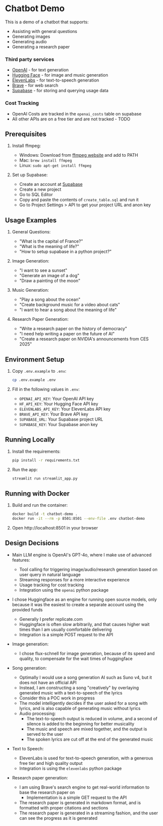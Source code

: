 # Chatbot Demo

This is a demo of a chatbot that supports:
* Assisting with general questions
* Generating images
* Generating audio
* Generating a research paper

### Third party services

* [OpenAI](https://openai.com) - for text generation
* [Hugging Face](https://huggingface.co) - for image and music generation
* [ElevenLabs](https://elevenlabs.io) - for text-to-speech generation
* [Brave](https://brave.com/search/api/) - for web search
* [Supabase](https://supabase.com) - for storing and querying usage data

### Cost Tracking

* OpenAI Costs are tracked in the `openai_costs` table on supabase
* All other APIs are on a free tier and are not tracked - TODO


## Prerequisites

1. Install ffmpeg:
   - Windows: Download from [ffmpeg website](https://ffmpeg.org/download.html) and add to PATH
   - Mac: `brew install ffmpeg`
   - Linux: `sudo apt-get install ffmpeg`

2. Set up Supabase:
   - Create an account at [Supabase](https://supabase.com)
   - Create a new project
   - Go to SQL Editor
   - Copy and paste the contents of `create_table.sql` and run it
   - Go to Project Settings > API to get your project URL and anon key

## Usage Examples

1. General Questions:
   - "What is the capital of France?"
   - "What is the meaning of life?"
   - "How to setup supabase in a python project?"

2. Image Generation:
   - "I want to see a sunset"
   - "Generate an image of a dog"
   - "Draw a painting of the moon"

3. Music Generation:
   - "Play a song about the ocean"
   - "Create background music for a video about cats"
   - "I want to hear a song about the meaning of life"

4. Research Paper Generation:
   - "Write a research paper on the history of democracy"
   - "I need help writing a paper on the future of AI"
   - "Create a research paper on NVIDIA's announcements from CES 2025"

## Environment Setup

1. Copy `.env.example` to `.env`:
   ```bash
   cp .env.example .env
   ```

2. Fill in the following values in `.env`:
   - `OPENAI_API_KEY`: Your OpenAI API key
   - `HF_API_KEY`: Your Hugging Face API key
   - `ELEVENLABS_API_KEY`: Your ElevenLabs API key
   - `BRAVE_API_KEY`: Your Brave API key
   - `SUPABASE_URL`: Your Supabase project URL
   - `SUPABASE_KEY`: Your Supabase anon key

## Running Locally

1. Install the requirements:
   ```bash
   pip install -r requirements.txt
   ```

2. Run the app:
   ```bash
   streamlit run streamlit_app.py
   ```

## Running with Docker

1. Build and run the container:
   ```bash
   docker build -t chatbot-demo .
   docker run -it --rm -p 8501:8501 --env-file .env chatbot-demo
   ```

2. Open http://localhost:8501 in your browser


## Design Decisions

* Main LLM engine is OpenAI's GPT-4o, where I make use of advanced features:
  * Tool calling for triggering image/audio/research generation based on user query in natural language
  * Streaming responses for a more interactive experience
  * Usage tracking for cost tracking
  * Integration using the `openai` python package

* I chose Huggingface as an engine for running open source models, only because it was the easiest to create a separate account using the provided funds
  * Generally I prefer replicate.com
  * Huggingface is often slow arbitrarily, and that causes higher wait times than I am usually comfortable delivering
  * Integration is a simple POST request to the API

* Image generation:
  * I chose flux-schnell for image generation, because of its speed and quality, to compensate for the wait times of huggingface

* Song generation:
  * Optimally I would use a song generation AI such as Suno v4, but it does not have an official API
  * Instead, I am constructing a song "creatively" by overlaying generated music with a text-to-speech of the lyrics
  * Consider this a POC work in progress
  * The model intelligently decides if the user asked for a song with lyrics, and is also capable of generating music without lyrics
  * Audio processing:
    * The text-to-speech output is reduced in volume, and a second of silence is added to the beginning for better musicality
    * The music and speech are mixed together, and the output is served to the user
    * The spoken lyrics are cut off at the end of the generated music

* Text to Speech:
  * ElevenLabs is used for text-to-speech generation, with a generous free tier and high quality output
  * Integration is using the `elevenlabs` python package

* Research paper generation:
  * I am using Brave's search engine to get real-world information to base the research paper on
    * Implementation is a simple GET request to the API
  * The research paper is generated in markdown format, and is formatted with proper citations and sections
  * The research paper is generated in a streaming fashion, and the user can see the progress as it is generated

